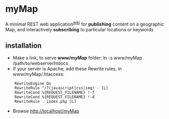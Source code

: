 myMap
=========

A minimal REST web application<sup>[wiki](https://github.com/auburtin/myMap/wiki)</sup> for **publishing** content on a geographic Map, and interactively **subscribing** to particular locations or keywords


installation
-------------

  - Make a link, to serve **www/myMap** folder: ln -s www/myMap /path/to/webserverhtdocs 
  - If your server is Apache, add these Rewrite rules, in www/myMap/.htaccess:

```
    RewriteEngine On
    RewriteRule ^/?(javascript|css|img) - [L]
    RewriteCond %{REQUEST_FILENAME} !-f
    RewriteCond %{REQUEST_FILENAME} !-d
    RewriteRule . index.php [L]
```

  - Browse [http://localhost/myMap](http://localhost/myMap)
